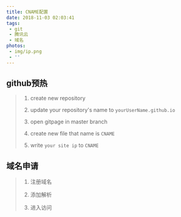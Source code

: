 ```yaml
---
title: CNAME配置
date: 2018-11-03 02:03:41
tags:
 - git
 - 腾讯云
 - 域名
photos:
 - img/ip.png
 - ''
---
```


## github预热

> 1. create new repository
>
> 2. update your repository's name to `yourUserName.github.io`
>
> 3. open gitpage in master branch
>
> 4. create new file that name is `CNAME`
>
> 5. write `your site ip` to `CNAME`

## 域名申请

> 1. 注册域名
>
> 2. 添加解析
>
> 3. 进入访问
